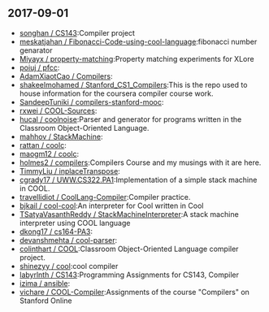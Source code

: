 ## 2017-09-01

* [songhan / CS143](https://github.com/songhan/CS143):Compiler project
* [meskatjahan / Fibonacci-Code-using-cool-language](https://github.com/meskatjahan/Fibonacci-Code-using-cool-language):fibonacci number genarator
* [Miyayx / property-matching](https://github.com/Miyayx/property-matching):Property matching experiments for XLore
* [poiuj / pfcc](https://github.com/poiuj/pfcc):
* [AdamXiaotCao / Compilers](https://github.com/AdamXiaotCao/Compilers):
* [shakeelmohamed / Stanford_CS1_Compilers](https://github.com/shakeelmohamed/Stanford_CS1_Compilers):This is the repo used to house information for the coursera compiler course work.
* [SandeepTuniki / compilers-stanford-mooc](https://github.com/SandeepTuniki/compilers-stanford-mooc):
* [rxwei / COOL-Sources](https://github.com/rxwei/COOL-Sources):
* [hucal / coolnoise](https://github.com/hucal/coolnoise):Parser and generator for programs written in the Classroom Object-Oriented Language.
* [mahhov / StackMachine](https://github.com/mahhov/StackMachine):
* [rattan / coolc](https://github.com/rattan/coolc):
* [maogm12 / coolc](https://github.com/maogm12/coolc):
* [holmes2 / compilers](https://github.com/holmes2/compilers):Compilers Course and my musings with it are here.
* [TimmyLiu / inplaceTranspose](https://github.com/TimmyLiu/inplaceTranspose):
* [cgrady17 / UWW.CS322.PA1](https://github.com/cgrady17/UWW.CS322.PA1):Implementation of a simple stack machine in COOL.
* [travellidiot / CoolLang-Compiler](https://github.com/travellidiot/CoolLang-Compiler):Compiler practice.
* [bjkail / cool-cool](https://github.com/bjkail/cool-cool):An interpreter for Cool written in Cool
* [TSatyaVasanthReddy / StackMachineInterpreter](https://github.com/TSatyaVasanthReddy/StackMachineInterpreter):A stack machine interpreter using COOL language
* [dkong17 / cs164-PA3](https://github.com/dkong17/cs164-PA3):
* [devanshmehta / cool-parser](https://github.com/devanshmehta/cool-parser):
* [colinthart / COOL](https://github.com/colinthart/COOL):Classroom Object-Oriented Language compiler project.
* [shinezyy / cool](https://github.com/shinezyy/cool):cool compiler
* [labyrlnth / CS143](https://github.com/labyrlnth/CS143):Programming Assignments for CS143, Compiler
* [izima / ansible](https://github.com/izima/ansible):
* [vichare / COOL-Compiler](https://github.com/vichare/COOL-Compiler):Assignments of the course "Compilers" on Stanford Online
